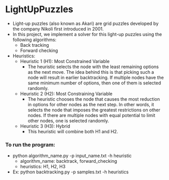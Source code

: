 # LightUpPuzzles

- Light-up puzzles (also known as Akari) are grid puzzles developed by the company Nikoli first introduced in 2001.
- In this project, we implement a solver for this light-up puzzles using the following algorithms:
  - Back tracking
  - Forward checking
- Heuristics:
  - Heuristic 1 (H1): Most Constrained Variable
      - The heuristic selects the node with the least remaining options as the next move. The idea behind this is that picking such a node will result in earlier backtracking. If multiple nodes have the same minimum number of options, then one of them is selected randomly.
  - Heuristic 2 (H2): Most Constraining Variable
      - The heuristic chooses the node that causes the most reduction in options for other nodes as the next step. In other words, it selects the node that imposes the greatest restrictions on other nodes. If there are multiple nodes with equal potential to limit other nodes, one is selected randomly.
  - Heuristic 3 (H3): Hybrid
      - This heuristic will combine both H1 and H2.



### To run the program: 
- python algorithm_name.py -p input_name.txt -h heuristic
  - algorithm_name: backtrack, forward_checking
  - heuristics: H1, H2, H3
- Ex: python backtracking.py -p samples.txt -h heuristics
